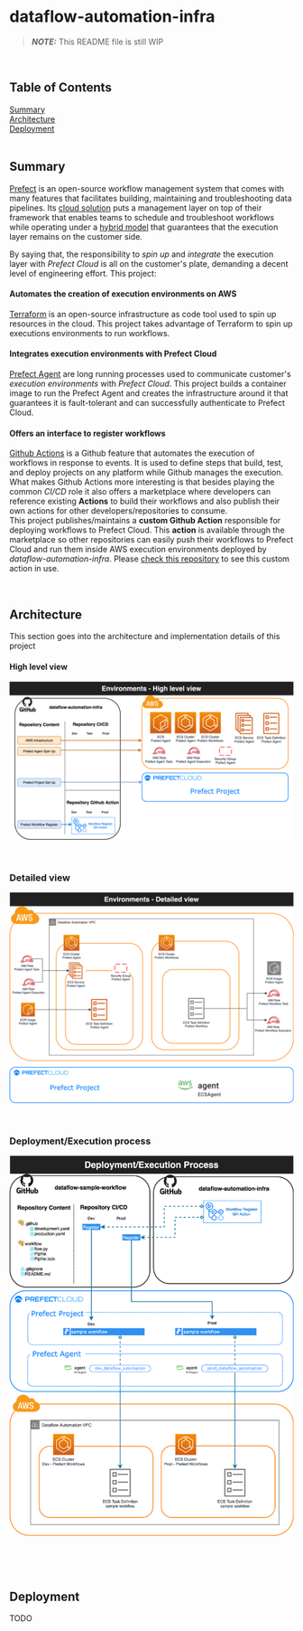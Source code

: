 # dataflow-automation-infra 

> **_NOTE:_**  This README file is still WIP

<br>

## Table of Contents  
[Summary](#summary)  
[Architecture](#architecture)  
[Deployment](#deployment)  
<a name="summary"/>
<br>

## Summary

[Prefect](https://www.prefect.io/) is an open-source workflow management system that comes with many features that facilitates building, maintaining and troubleshooting data pipelines. Its [cloud solution](https://www.prefect.io/cloud/) puts a management layer on top of their framework that enables teams to schedule and troubleshoot workflows while operating under a [hybrid model](https://medium.com/the-prefect-blog/the-prefect-hybrid-model-1b70c7fd296) that guarantees that the execution layer remains on the customer side.

By saying that, the responsibility to *spin up* and *integrate* the execution layer with *Prefect Cloud* is all on the customer's plate, demanding a decent level of engineering effort. This project:

#### Automates the creation of execution environments on AWS
[Terraform](https://www.terraform.io/) is an open-source infrastructure as code tool used to spin up resources in the cloud. This project takes advantage of Terraform to spin up executions environments to run workflows.
<br>

#### Integrates execution environments with Prefect Cloud
[Prefect Agent](https://docs.prefect.io/orchestration/agents/overview.html) are long running processes used to communicate customer's *execution environments* with *Prefect Cloud*. This project builds a container image to run the Prefect Agent and creates the infrastructure around it that guarantees it is fault-tolerant and can successfully authenticate to Prefect Cloud.
<br>

#### Offers an interface to register workflows
[Github Actions](https://github.com/features/actions) is a Github feature that automates the execution of workflows in response to events. It is used to define steps that build, test, and deploy projects on any platform while Github manages the execution. 
<br>
What makes Github Actions more interesting is that besides playing the common *CI/CD* role it also offers a marketplace where developers can reference existing **Actions** to build their workflows and also publish their own actions for other developers/repositories to consume. 
<br>
This project publishes/maintains a **custom Github Action** responsible for deploying workflows to Prefect Cloud. This **action** is available through the marketplace so other repositories can easily push their workflows to Prefect Cloud and run them inside AWS execution environments deployed by *dataflow-automation-infra*. Please [check this repository](https://github.com/maikelpenz/dataflow-sample-workflow) to see this custom action in use.

&nbsp;<a name="architecture"/>
## Architecture

This section goes into the architecture and implementation details of this project

#### High level view

![HighLevelView](images/high_level_view.png)

<br>

**<h3>Detailed view</h3>**

![DetailedView](images/detailed_view.png)

<br>

**<h3>Deployment/Execution process</h3>**

![DeploymentExecutionProcess](images/deployment_execution_process.png)

<br>

&nbsp;<a name="deployment"/>
## Deployment
TODO